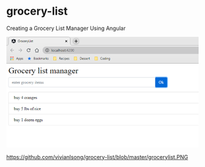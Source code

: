 # grocery-list
 Creating a Grocery List Manager Using Angular

![Grocery List Manager Screenshot](https://github.com/vivianlsong/grocery-list/blob/master/grocerylist.PNG)

https://github.com/vivianlsong/grocery-list/blob/master/grocerylist.PNG
